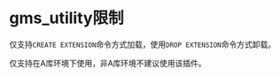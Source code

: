 # gms_utility限制

仅支持`CREATE EXTENSION`命令方式加载，使用`DROP EXTENSION`命令方式卸载。

仅支持在A库环境下使用，非A库环境不建议使用该插件。

